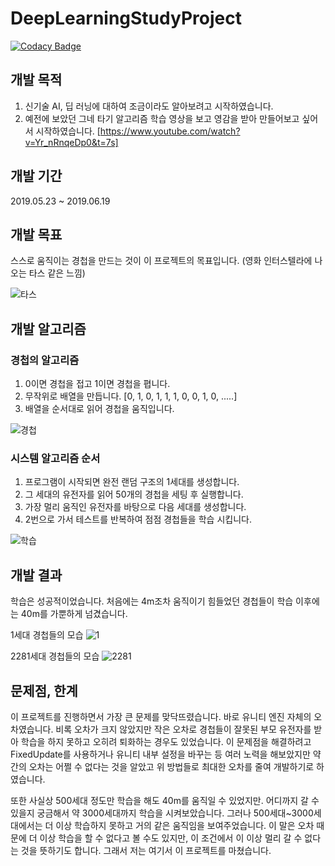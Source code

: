 # DeepLearningStudyProject

[![Codacy Badge](https://api.codacy.com/project/badge/Grade/ae8d4203fc5340e098da498d4cc82471)](https://app.codacy.com/app/normal111/DeepLearningStudyProject?utm_source=github.com&utm_medium=referral&utm_content=normal111/DeepLearningStudyProject&utm_campaign=Badge_Grade_Dashboard)

## 개발 목적
1. 신기술 AI, 딥 러닝에 대하여 조금이라도 알아보려고 시작하였습니다.
2. 예전에 보았던 그네 타기 알고리즘 학습 영상을 보고 영감을 받아 만들어보고 싶어서 시작하였습니다.
[https://www.youtube.com/watch?v=Yr_nRnqeDp0&t=7s]

## 개발 기간
2019.05.23 ~ 2019.06.19

## 개발 목표
스스로 움직이는 경첩을 만드는 것이 이 프로젝트의 목표입니다. (영화 인터스텔라에 나오는 타스 같은 느낌)

![타스](https://user-images.githubusercontent.com/37904040/60002729-2e791180-96a4-11e9-8b8d-779c692b8dcc.gif)

## 개발 알고리즘
### 경첩의 알고리즘
1. 0이면 경첩을 접고 1이면 경첩을 폅니다.
2. 무작위로 배열을 만듭니다. [0, 1, 0, 1, 1, 1, 0, 0, 1, 0, .....]
3. 배열을 순서대로 읽어 경첩을 움직입니다.

![경첩](https://user-images.githubusercontent.com/37904040/60010355-959dc280-96b2-11e9-97e8-e84f361d3e15.PNG)

### 시스템 알고리즘 순서
1. 프로그램이 시작되면 완전 랜덤 구조의 1세대를 생성합니다.
2. 그 세대의 유전자를 읽어 50개의 경첩을 세팅 후 실행합니다.
3. 가장 멀리 움직인 유전자를 바탕으로 다음 세대를 생성합니다.
4. 2번으로 가서 테스트를 반복하여 점점 경첩들을 학습 시킵니다.

![학습](https://user-images.githubusercontent.com/37904040/60010342-87e83d00-96b2-11e9-9fe4-c25320290c23.PNG)

## 개발 결과
학습은 성공적이었습니다.
처음에는 4m조차 움직이기 힘들었던 경첩들이
학습 이후에는 40m를 가뿐하게 넘겼습니다.

1세대 경첩들의 모습
![1](https://user-images.githubusercontent.com/37904040/60010409-b7974500-96b2-11e9-838b-b4cfde79453c.gif)

2281세대 경첩들의 모습
![2281](https://user-images.githubusercontent.com/37904040/60010433-c120ad00-96b2-11e9-9b8f-624fb9bd0a7c.gif)

## 문제점, 한계
이 프로젝트를 진행하면서 가장 큰 문제를 맞닥뜨렸습니다.
바로 유니티 엔진 자체의 오차였습니다.
비록 오차가 크지 않았지만 작은 오차로 경첩들이 잘못된 부모 유전자를 받아 학습을 하지 못하고 오히려 퇴화하는 경우도 있었습니다. 이 문제점을 해결하려고 FixedUpdate를 사용하거나 유니티 내부 설정을 바꾸는 등 여러 노력을 해보았지만 약간의 오차는 어쩔 수 없다는 것을 알았고 위 방법들로 최대한 오차를 줄여 개발하기로 하였습니다.

또한 사실상 500세대 정도만 학습을 해도 40m를 움직일 수 있었지만. 어디까지 갈 수 있을지 궁금해서 약 3000세대까지 학습을 시켜보았습니다. 그러나 500세대~3000세대에서는 더 이상 학습하지 못하고 거의 같은 움직임을 보여주었습니다. 이 말은 오차 때문에 더 이상 학습을 할 수 없다고 볼 수도 있지만, 이 조건에서 이 이상 멀리 갈 수 없다는 것을 뜻하기도 합니다. 그래서 저는 여기서 이 프로젝트를 마쳤습니다.
